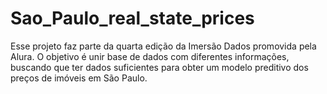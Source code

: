 # Sao_Paulo_real_state_prices
Esse projeto faz parte da quarta edição da Imersão Dados promovida pela Alura. O objetivo é unir base de dados com diferentes informações, buscando que ter dados suficientes para obter um modelo preditivo dos preços de imóveis em São Paulo.
